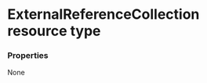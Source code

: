 # ExternalReferenceCollection resource type



### Properties
None

<!-- uuid: ba42aa58-a96c-48b1-a541-48d798feefd9
2015-10-15 16:49:28 UTC -->
<!-- {
  "type": "#page.annotation",
  "description": "ExternalReferenceCollection resource",
  "keywords": "",
  "section": "documentation",
  "tocPath": ""
}-->